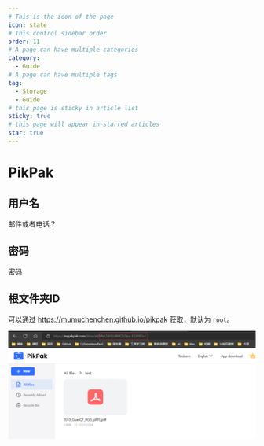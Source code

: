```yaml
---
# This is the icon of the page
icon: state
# This control sidebar order
order: 11
# A page can have multiple categories
category:
  - Guide
# A page can have multiple tags
tag:
  - Storage
  - Guide
# this page is sticky in article list
sticky: true
# this page will appear in starred articles
star: true
---
```


# PikPak

## 用户名

邮件或者电话？

## 密码

密码

## 根文件夹ID

可以通过 https://mumuchenchen.github.io/pikpak 获取，默认为 `root`。

![image.png](/img/drivers/pikpak.png)
